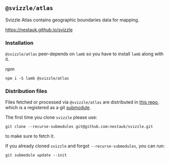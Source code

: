## `@svizzle/atlas`

Svizzle Atlas contains geographic boundaries data for mapping.

https://nestauk.github.io/svizzle

### Installation

`@svizzle/atlas` peer-depends on `lamb` so you have to install `lamb` along with it.

*npm*

`npm i -S lamb @svizzle/atlas`


### Distribution files

Files fetched or processed via `@svizzle/atlas` are distributed in [this repo](git@github.com:nestauk/svizzle_atlas_distro.git), which is a registered as a git [submodule](https://git-scm.com/book/en/v2/Git-Tools-Submodules).

The first time you clone `svizzle` please use:

```
git clone --recurse-submodules git@github.com:nestauk/svizzle.git
```

to make sure to fetch it.

If you already cloned `svizzle` and forgot `--recurse-submodules`, you can run:

```
git submodule update --init
```
